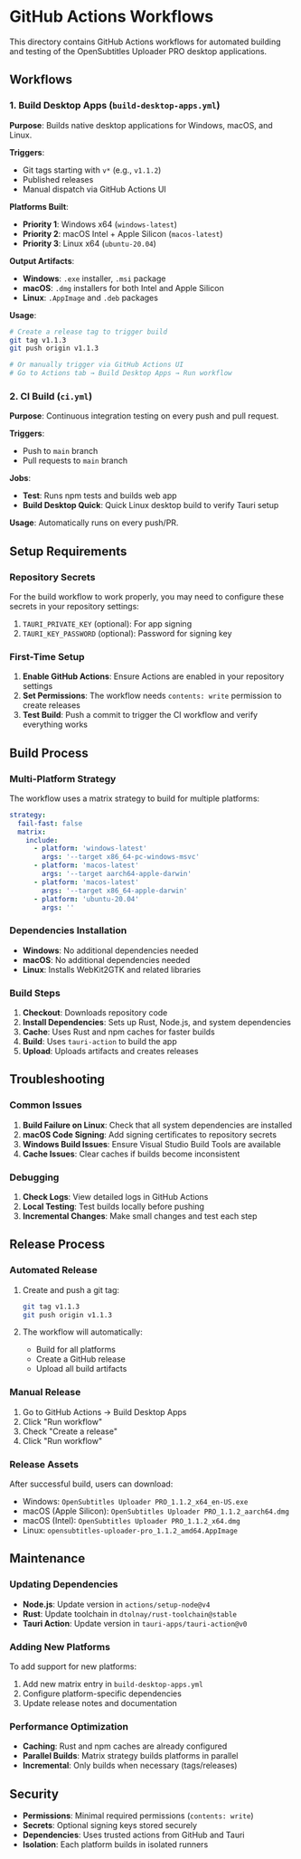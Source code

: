# GitHub Actions Workflows

This directory contains GitHub Actions workflows for automated building and testing of the OpenSubtitles Uploader PRO desktop applications.

## Workflows

### 1. Build Desktop Apps (`build-desktop-apps.yml`)

**Purpose**: Builds native desktop applications for Windows, macOS, and Linux.

**Triggers**:
- Git tags starting with `v*` (e.g., `v1.1.2`)
- Published releases
- Manual dispatch via GitHub Actions UI

**Platforms Built**:
- **Priority 1**: Windows x64 (`windows-latest`)
- **Priority 2**: macOS Intel + Apple Silicon (`macos-latest`)
- **Priority 3**: Linux x64 (`ubuntu-20.04`)

**Output Artifacts**:
- **Windows**: `.exe` installer, `.msi` package
- **macOS**: `.dmg` installers for both Intel and Apple Silicon
- **Linux**: `.AppImage` and `.deb` packages

**Usage**:
```bash
# Create a release tag to trigger build
git tag v1.1.3
git push origin v1.1.3

# Or manually trigger via GitHub Actions UI
# Go to Actions tab → Build Desktop Apps → Run workflow
```

### 2. CI Build (`ci.yml`)

**Purpose**: Continuous integration testing on every push and pull request.

**Triggers**:
- Push to `main` branch
- Pull requests to `main` branch

**Jobs**:
- **Test**: Runs npm tests and builds web app
- **Build Desktop Quick**: Quick Linux desktop build to verify Tauri setup

**Usage**: Automatically runs on every push/PR.

## Setup Requirements

### Repository Secrets

For the build workflow to work properly, you may need to configure these secrets in your repository settings:

1. `TAURI_PRIVATE_KEY` (optional): For app signing
2. `TAURI_KEY_PASSWORD` (optional): Password for signing key

### First-Time Setup

1. **Enable GitHub Actions**: Ensure Actions are enabled in your repository settings
2. **Set Permissions**: The workflow needs `contents: write` permission to create releases
3. **Test Build**: Push a commit to trigger the CI workflow and verify everything works

## Build Process

### Multi-Platform Strategy

The workflow uses a matrix strategy to build for multiple platforms:

```yaml
strategy:
  fail-fast: false
  matrix:
    include:
      - platform: 'windows-latest'
        args: '--target x86_64-pc-windows-msvc'
      - platform: 'macos-latest'
        args: '--target aarch64-apple-darwin'
      - platform: 'macos-latest'
        args: '--target x86_64-apple-darwin'
      - platform: 'ubuntu-20.04'
        args: ''
```

### Dependencies Installation

- **Windows**: No additional dependencies needed
- **macOS**: No additional dependencies needed
- **Linux**: Installs WebKit2GTK and related libraries

### Build Steps

1. **Checkout**: Downloads repository code
2. **Install Dependencies**: Sets up Rust, Node.js, and system dependencies
3. **Cache**: Uses Rust and npm caches for faster builds
4. **Build**: Uses `tauri-action` to build the app
5. **Upload**: Uploads artifacts and creates releases

## Troubleshooting

### Common Issues

1. **Build Failure on Linux**: Check that all system dependencies are installed
2. **macOS Code Signing**: Add signing certificates to repository secrets
3. **Windows Build Issues**: Ensure Visual Studio Build Tools are available
4. **Cache Issues**: Clear caches if builds become inconsistent

### Debugging

1. **Check Logs**: View detailed logs in GitHub Actions
2. **Local Testing**: Test builds locally before pushing
3. **Incremental Changes**: Make small changes and test each step

## Release Process

### Automated Release

1. Create and push a git tag:
   ```bash
   git tag v1.1.3
   git push origin v1.1.3
   ```

2. The workflow will automatically:
   - Build for all platforms
   - Create a GitHub release
   - Upload all build artifacts

### Manual Release

1. Go to GitHub Actions → Build Desktop Apps
2. Click "Run workflow"
3. Check "Create a release"
4. Click "Run workflow"

### Release Assets

After successful build, users can download:
- Windows: `OpenSubtitles Uploader PRO_1.1.2_x64_en-US.exe`
- macOS (Apple Silicon): `OpenSubtitles Uploader PRO_1.1.2_aarch64.dmg`
- macOS (Intel): `OpenSubtitles Uploader PRO_1.1.2_x64.dmg`
- Linux: `opensubtitles-uploader-pro_1.1.2_amd64.AppImage`

## Maintenance

### Updating Dependencies

- **Node.js**: Update version in `actions/setup-node@v4`
- **Rust**: Update toolchain in `dtolnay/rust-toolchain@stable`
- **Tauri Action**: Update version in `tauri-apps/tauri-action@v0`

### Adding New Platforms

To add support for new platforms:

1. Add new matrix entry in `build-desktop-apps.yml`
2. Configure platform-specific dependencies
3. Update release notes and documentation

### Performance Optimization

- **Caching**: Rust and npm caches are already configured
- **Parallel Builds**: Matrix strategy builds platforms in parallel
- **Incremental**: Only builds when necessary (tags/releases)

## Security

- **Permissions**: Minimal required permissions (`contents: write`)
- **Secrets**: Optional signing keys stored securely
- **Dependencies**: Uses trusted actions from GitHub and Tauri
- **Isolation**: Each platform builds in isolated runners